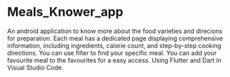 # Meals_Knower_app
An android application to know more about the food varieties and direcions for preparation.
Each meal has a dedicated page displaying comprehensive information, including ingredients, calorie count, and step-by-step cooking directions.
You can use filter to find your specific meal.
You can add your favourite meal to the favourites for a easy access.
Using Flutter and Dart in Visual Studio Code.
